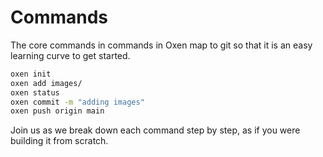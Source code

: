 # Commands

The core commands in commands in Oxen map to git so that it is an easy learning curve to get started.

```bash
oxen init
oxen add images/
oxen status
oxen commit -m "adding images"
oxen push origin main
```

Join us as we break down each command step by step, as if you were building it from scratch.